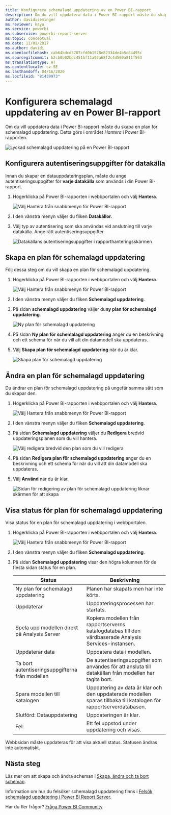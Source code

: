 ```yaml
---
title: Konfigurera schemalagd uppdatering av en Power BI-rapport
description: Om du vill uppdatera data i Power BI-rapport måste du skapa en plan för schemalagd uppdatering.
author: davidiseminger
ms.reviewer: kayu
ms.service: powerbi
ms.subservice: powerbi-report-server
ms.topic: conceptual
ms.date: 11/01/2017
ms.author: davidi
ms.openlocfilehash: cab64bdcd5707cfd0b1578e82334de4b5c84495c
ms.sourcegitcommit: b2cb0b02bdc451bf11a92a68f2c4d560a811f563
ms.translationtype: HT
ms.contentlocale: sv-SE
ms.lasthandoff: 04/16/2020
ms.locfileid: "81439973"
---
```

# <a name="how-to-configure-power-bi-report-scheduled-refresh"></a>Konfigurera schemalagd uppdatering av en Power BI-rapport
Om du vill uppdatera data i Power BI-rapport måste du skapa en plan för schemalagd uppdatering. Detta görs i området *Hantera* i Power BI-rapporten.

![Lyckad schemalagd uppdatering på en Power BI-rapport](media/configure-scheduled-refresh/scheduled-refresh-success.png)

## <a name="configure-data-source-credentials"></a>Konfigurera autentiseringsuppgifter för datakälla
Innan du skapar en datauppdateringsplan, måste du ange autentiseringsuppgifter för **varje datakälla** som används i din Power BI-rapport.

1. Högerklicka på Power BI-rapporten i webbportalen och välj **Hantera**.
   
    ![Välj Hantera från snabbmenyn för Power BI-rapport](media/configure-scheduled-refresh/manage-power-bi-report.png)
2. I den vänstra menyn väljer du fliken **Datakällor**.
3. Välj typ av autentisering som ska användas vid anslutning till varje datakälla. Ange rätt autentiseringsuppgifter.
   
    ![Datakällans autentiseringsuppgifter i rapporthanteringsskärmen](media/configure-scheduled-refresh/data-source-credentials.png)

## <a name="creating-a-schedule-refresh-plan"></a>Skapa en plan för schemalagd uppdatering
Följ dessa steg om du vill skapa en plan för schemalagd uppdatering.

1. Högerklicka på Power BI-rapporten i webbportalen och välj **Hantera**.
   
    ![Välj Hantera från snabbmenyn för Power BI-rapport](media/configure-scheduled-refresh/manage-power-bi-report.png)
2. I den vänstra menyn väljer du fliken **Schemalagd uppdatering**.
3. På sidan **schemalagd uppdatering** väljer du**ny plan för schemalagd uppdatering**.
   
    ![Ny plan för schemalagd uppdatering](media/configure-scheduled-refresh/new-scheduled-refresh-plan.png)
4. På sidan **Ny plan för schemalagd uppdatering** anger du en beskrivning och ett schema för när du vill att din datamodell ska uppdateras.
5. Välj **Skapa plan för schemalagd uppdatering** när du är klar.
   
    ![Skapa plan för schemalagd uppdatering](media/configure-scheduled-refresh/create-scheduled-refresh-plan.png)

## <a name="modifying-a-schedule-refresh-plan"></a>Ändra en plan för schemalagd uppdatering
Du ändrar en plan för schemalagd uppdatering på ungefär samma sätt som du skapar den.

1. Högerklicka på Power BI-rapporten i webbportalen och välj **Hantera**.
   
    ![Välj Hantera från snabbmenyn för Power BI-rapport](media/configure-scheduled-refresh/manage-power-bi-report.png)
2. I den vänstra menyn väljer du fliken **Schemalagd uppdatering**.
3. På sidan **Schemalagd uppdatering** väljer du **Redigera** bredvid uppdateringsplanen som du vill hantera.
   
    ![Välj redigera bredvid den plan som du vill redigera](media/configure-scheduled-refresh/edit-scheduled-refresh-plan.png)
4. På sidan **Redigera plan för schemalagd uppdatering** anger du en beskrivning och ett schema för när du vill att din datamodell ska uppdateras.
5. Välj **Använd** när du är klar.
   
    ![Sidan för redigering av plan för schemalagd uppdatering liknar skärmen för att skapa](media/configure-scheduled-refresh/edit-scheduled-refresh-plan-page.png)

## <a name="viewing-the-status-of-schedule-refresh-plan"></a>Visa status för plan för schemalagd uppdatering
Visa status för en plan för schemalagd uppdatering i webbportalen.

1. Högerklicka på Power BI-rapporten i webbportalen och välj **Hantera**.
   
    ![Välj Hantera från snabbmenyn för Power BI-rapport](media/configure-scheduled-refresh/manage-power-bi-report.png)
2. I den vänstra menyn väljer du fliken **Schemalagd uppdatering**.
3. På sidan **Schemalagd uppdatering** visar den högra kolumnen för de flesta sidan status för en plan.
   
   | **Status** | **Beskrivning** |
   | --- | --- |
   | Ny plan för schemalagd uppdatering |Planen har skapats men har inte körts. |
   | Uppdaterar |Uppdateringsprocessen har startats. |
   | Spela upp modellen direkt på Analysis Server |Kopiera modellen från rapportserverns katalogdatabas till den värdbaserade Analysis Services-instansen. |
   | Uppdaterar data |Uppdatera data i modellen. |
   | Ta bort autentiseringsuppgifterna från modellen |De autentiseringsuppgifter som användes för att ansluta till datakällan från modellen har tagits bort. |
   | Spara modellen till katalogen |Uppdatering av data är klar och den uppdaterade modellen sparas tillbaka till katalogen för rapportserverdatabasen. |
   | Slutförd: Datauppdatering |Uppdateringen är klar. |
   | Fel: |Ett fel uppstod under uppdatering och visas. |

Webbsidan måste uppdateras för att visa aktuell status. Statusen ändras inte automatiskt.

## <a name="next-steps"></a>Nästa steg
Läs mer om att skapa och ändra scheman i [Skapa, ändra och ta bort scheman](https://docs.microsoft.com/sql/reporting-services/subscriptions/create-modify-and-delete-schedules).

Information om hur du felsöker schemalagd uppdatering finns i [Felsök schemalagd uppdatering i Power BI Report Server](scheduled-refresh-troubleshoot.md).

Har du fler frågor? [Fråga Power BI Community](https://community.powerbi.com/)

